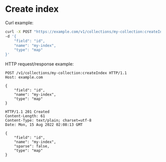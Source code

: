 # Create index

Curl example:

```sh
curl -X POST "https://example.com/v1/collections/my-collection:createIndex" \
-d '{
    "field": "id",
    "name": "my-index",
    "type": "map"
}'
```


HTTP request/response example:

```http
POST /v1/collections/my-collection:createIndex HTTP/1.1
Host: example.com

{
    "field": "id",
    "name": "my-index",
    "type": "map"
}

HTTP/1.1 201 Created
Content-Length: 61
Content-Type: text/plain; charset=utf-8
Date: Mon, 15 Aug 2022 02:08:13 GMT

{
    "field": "id",
    "name": "my-index",
    "sparse": false,
    "type": "map"
}
```



